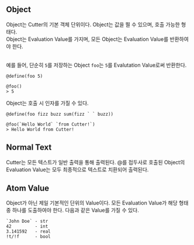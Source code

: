 ## Object
Object는 Cutter의 기본 객체 단위이다. Object는 값을 띌 수 있으며, 호출 가능한 형태다. <br>
Object는 Evaluation Value를 가지며, 모든 Object는 Evaluation Value를 반환하여야 한다. <br> <br>

예를 들어, 단순히 `5`를 저장하는 Object `foo`는 `5`를 Evalutation Value로써 반환한다.
```
@define(foo 5)

@foo()
> 5
```

Object는 호출 시 인자를 가질 수 있다.
```
@define(foo fizz buzz sum(fizz ` ` buzz))

@foo(`Hello World` `from Cutter!`)
> Hello World from Cutter!
``` 

## Normal Text
Cutter는 모든 텍스트가 일반 출력을 통해 출력된다. @를 접두사로 호출된 Object의 Evaluation Value는 모두 최종적으로 텍스트로 치환되어 출력된다.

## Atom Value
Object가 아닌 제일 기본적인 단위의 Value이다. 모든 Evaluation Value가 해당 형태 중 하나를 도출하여야 한다. 다음과 같은 Value를 가질 수 있다.
```
`John Doe` - str
42         - int
3.141592   - real
!t/!f      - bool
```